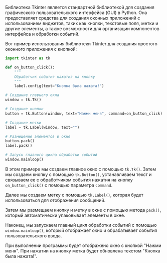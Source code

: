 Библиотека Tkinter является стандартной библиотекой для создания графического пользовательского интерфейса (GUI) в Python. Она предоставляет средства для создания оконных приложений с использованием виджетов, таких как кнопки, текстовые поля, метки и другие элементы, а также возможности для организации компонентов интерфейса и обработки событий.

Вот пример использования библиотеки Tkinter для создания простого оконного приложения с кнопкой:

```python
import tkinter as tk

def on_button_click():
    """
    Обработчик события нажатия на кнопку
    """
    label.config(text="Кнопка была нажата!")

# Создание главного окна
window = tk.Tk()

# Создание кнопки
button = tk.Button(window, text="Нажми меня", command=on_button_click)

# Создание метки
label = tk.Label(window, text="")

# Размещение элементов в окне
button.pack()
label.pack()

# Запуск главного цикла обработки событий
window.mainloop()
```

В этом примере мы создаем главное окно с помощью `tk.Tk()`. Затем мы создаем кнопку с помощью `tk.Button()`, устанавливаем текст и связываем ее с обработчиком события нажатия на кнопку `on_button_click()` с помощью параметра `command`.

Далее мы создаем метку с помощью `tk.Label()`, которая будет использоваться для отображения сообщений.

Затем мы размещаем кнопку и метку в окне с помощью метода `pack()`, который автоматически упаковывает элементы в окне.

Наконец, мы запускаем главный цикл обработки событий с помощью `window.mainloop()`, который отображает окно и обрабатывает события пользовательского ввода.

При выполнении программы будет отображено окно с кнопкой "Нажми меня". При нажатии на кнопку метка будет обновлена текстом "Кнопка была нажата!".
